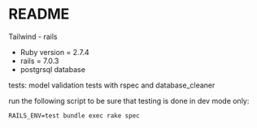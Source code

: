# README

Tailwind - rails 

* Ruby version = 2.7.4
* rails = 7.0.3
* postgrsql database

tests:
model validation tests with rspec and database_cleaner

run the following script to be sure that testing is done in dev mode only:
```console
RAILS_ENV=test bundle exec rake spec
```